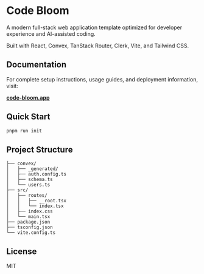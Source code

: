 # Code Bloom

A modern full-stack web application template optimized for developer experience and AI-assisted coding.

Built with React, Convex, TanStack Router, Clerk, Vite, and Tailwind CSS.

## Documentation

For complete setup instructions, usage guides, and deployment information, visit:

**[code-bloom.app](https://code-bloom.app)**

## Quick Start

```bash
pnpm run init
```

## Project Structure

```
├── convex/
│   ├── _generated/
│   ├── auth.config.ts
│   ├── schema.ts
│   └── users.ts
├── src/
│   ├── routes/
│   │   ├── __root.tsx
│   │   └── index.tsx
│   ├── index.css
│   └── main.tsx
├── package.json
├── tsconfig.json
└── vite.config.ts
```

## License

MIT